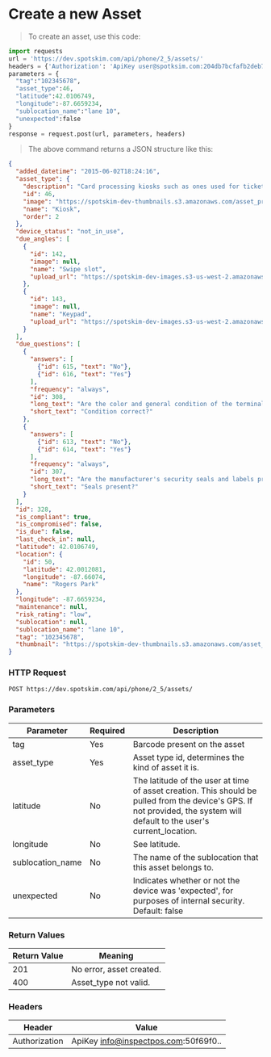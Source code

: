 # Create a new Asset
> To create an asset, use this code:

```python
import requests
url = 'https://dev.spotskim.com/api/phone/2_5/assets/'
headers = {'Authorization': 'ApiKey user@spotksim.com:204db7bcfafb2deb7506b89eb3b9b715b09905c8'}
parameters = {
  "tag":"102345678",
  "asset_type":46,
  "latitude":42.0106749,
  "longitude":-87.6659234,
  "sublocation_name":"lane 10",
  "unexpected":false 
}
response = request.post(url, parameters, headers)
```

> The above command returns a JSON structure like this:

```json
{
  "added_datetime": "2015-06-02T18:24:16",
  "asset_type": {
    "description": "Card processing kiosks such as ones used for ticket vending machines, food kiosks, receipt lookup kiosks, etc.,",
    "id": 46,
    "image": "https://spotskim-dev-thumbnails.s3.amazonaws.com/asset_primary_angles/Bus_Ticket_Machine.png?Signature=%2BdggJ6PyxxjO9BrhgJkoqixHnok%3D&Expires=1433273056&AWSAccessKeyId=AKIAIWXP3QT3ECK4SGFQ",
    "name": "Kiosk",
    "order": 2
  },
  "device_status": "not_in_use",
  "due_angles": [
    {
      "id": 142,
      "image": null,
      "name": "Swipe slot",
      "upload_url": "https://spotskim-dev-images.s3-us-west-2.amazonaws.com/uploads/9/328/2015-06-02T182416-f806056e/142.jpg?Signature=tYgFtT1wgpx8MepieL8HIrJgnog%3D&Expires=1434479056&AWSAccessKeyId=AKIAIWXP3QT3ECK4SGFQ&x-amz-acl=private"
    },
    {
      "id": 143,
      "image": null,
      "name": "Keypad",
      "upload_url": "https://spotskim-dev-images.s3-us-west-2.amazonaws.com/uploads/9/328/2015-06-02T182416-f806056e/143.jpg?Signature=xOl8Ddwj7CFwRionnOBujmb72rs%3D&Expires=1434479056&AWSAccessKeyId=AKIAIWXP3QT3ECK4SGFQ&x-amz-acl=private"
    }
  ],
  "due_questions": [
    {
      "answers": [
        {"id": 615, "text": "No"},
        {"id": 616, "text": "Yes"}
      ],
      "frequency": "always",
      "id": 308,
      "long_text": "Are the color and general condition of the terminal as described, with no additional marks or scratches?",
      "short_text": "Condition correct?"
    },
    {
      "answers": [
        {"id": 613, "text": "No"},
        {"id": 614, "text": "Yes"}
      ],
      "frequency": "always",
      "id": 307,
      "long_text": "Are the manufacturer's security seals and labels present, with no signs of peeling or tampering?",
      "short_text": "Seals present?"
    }
  ],
  "id": 328,
  "is_compliant": true,
  "is_compromised": false,
  "is_due": false,
  "last_check_in": null,
  "latitude": 42.0106749,
  "location": {
    "id": 50,
    "latitude": 42.0012081,
    "longitude": -87.66074,
    "name": "Rogers Park"
  },
  "longitude": -87.6659234,
  "maintenance": null,
  "risk_rating": "low",
  "sublocation": null,
  "sublocation_name": "lane 10",
  "tag": "102345678",
  "thumbnail": "https://spotskim-dev-thumbnails.s3.amazonaws.com/asset_primary_angles/Bus_Ticket_Machine.png?Signature=%2BdggJ6PyxxjO9BrhgJkoqixHnok%3D&Expires=1433273056&AWSAccessKeyId=AKIAIWXP3QT3ECK4SGFQ"
}
```

### HTTP Request
`POST https://dev.spotskim.com/api/phone/2_5/assets/`

### Parameters
Parameter | Required | Description
--------- | -------- | -----------
tag | Yes | Barcode present on the asset
asset_type | Yes | Asset type id, determines the kind of asset it is.
latitude | No | The latitude of the user at time of asset creation. This should be pulled from the device's GPS. If not provided, the system will default to the user's current_location.
longitude | No | See latitude.
sublocation_name | No | The name of the sublocation that this asset belongs to.
unexpected | No | Indicates whether or not the device was 'expected', for purposes of internal security. Default: false

### Return Values
Return Value | Meaning 
------------ | --------
201          | No error, asset created.
400          | Asset_type not valid.

### Headers
Header | Value
------ | -----
Authorization | ApiKey info@inspectpos.com:50f69f0..